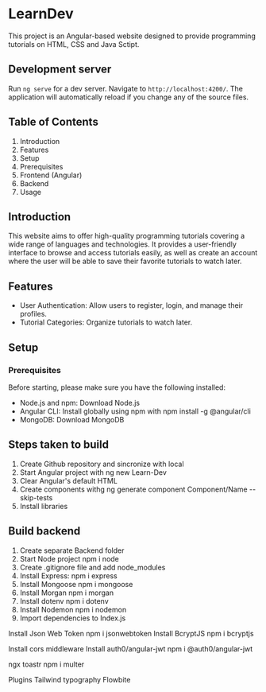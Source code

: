# LearnDev

This project is an Angular-based website designed to provide programming tutorials on HTML, CSS and Java Sctipt.

## Development server

Run `ng serve` for a dev server. Navigate to `http://localhost:4200/`. The application will automatically reload if you change any of the source files.

## Table of Contents

1. Introduction
2. Features
3. Setup
4. Prerequisites
5. Frontend (Angular)
6. Backend
7. Usage

## Introduction

This website aims to offer high-quality programming tutorials covering a wide range of languages and technologies. It provides a user-friendly interface to browse and access tutorials easily, as well as create an account where the user
will be able to save their favorite tutorials to watch later.

## Features

* User Authentication: Allow users to register, login, and manage their profiles.
* Tutorial Categories: Organize tutorials to watch later.

## Setup

### Prerequisites

Before starting, please make sure you have the following installed:

* Node.js and npm: Download Node.js
* Angular CLI: Install globally using npm with npm install -g @angular/cli
* MongoDB: Download MongoDB



## Steps taken to build
1. Create Github repository and sincronize with local
2. Start Angular project with ng new Learn-Dev
3. Clear Angular's default HTML 
4. Create components withg ng generate component Component/Name --skip-tests
5. Install libraries 

## Build backend
1. Create separate Backend folder
2. Start Node project npm i node
3. Create .gitignore file and add node_modules
4. Install Express: npm i express
5. Install Mongoose npm i mongoose
6. Install Morgan npm i morgan
7. Install dotenv npm i dotenv
8. Install Nodemon npm i nodemon
9. Import dependencies to Index.js





Install Json Web Token npm i jsonwebtoken
Install BcryptJS npm i bcryptjs

Install cors middleware
Install auth0/angular-jwt npm i @auth0/angular-jwt

ngx toastr
npm i multer

Plugins 
Tailwind typography
Flowbite
